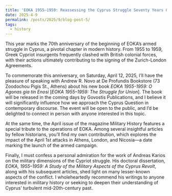 ```yaml
---
title: 'EOKA 1955–1959: Reassessing the Cyprus Struggle Seventy Years On'
date: 2025-4-9
permalink: /posts/2025/9/blog-post-5/
tags:
  - history
---
```


This year marks the 70th anniversary of the beginning of EOKA’s armed struggle in Cyprus, a pivotal chapter in modern history. From 1955 to 1959, Greek Cypriot insurgents frequently clashed with British colonial forces, with their actions ultimately contributing to the signing of the Zurich-London Agreements.

To commemorate this anniversary, on Saturday, April 12, 2025, I’ll have the pleasure of speaking with Andrew R. Novo at De Profundis Bookstore (73 Zoodochou Pigis St., Athens) about his new book _EOKA 1955-1959: O Agonas gia tin Enosi_ [_EOKA 1955–1959: The Struggle for Union_]. The book will be released in the coming days by Govostis Publications, and I believe it will significantly influence how we approach the Cyprus Question in contemporary discourse. The event will be open to the public, and I’d be delighted to connect in person with anyone interested in this topic.

At the same time, the April issue of the magazine Military History features a special tribute to the operations of EOKA. Among several insightful articles by fellow historians, you’ll find my own contribution, which explores the impact of the April 1st attacks in Athens, London, and Nicosia—a date marking the launch of the armed campaign.

Finally, I must confess a personal admiration for the work of Andreas Karios on the military dimensions of the Cypriot struggle. His doctoral dissertation, _EOKA, 1955–1959: A Study of the Military Aspects of the Cyprus Revolt_, along with his subsequent articles, shed light on many lesser-known aspects of the conflict. I wholeheartedly recommend his writings to anyone interested in military history or seeking to deepen their understanding of Cyprus’ turbulent mid-20th-century past.